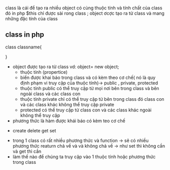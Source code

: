   class  là  cái để  tạo  ra  nhiều object  có  cùng thuộc  tính và tính chất của class đó 
   in  php  $this  chỉ  được   sài  rong  class ;
  object ơcợc tạo  ra từ class và  mang  những  đặc  tính của  class
##  class in php
  class  classname{

  }
  * object được  tạo  ra từ   class
  vd: object= new object;
    - thuộc  tính (propertice)
    - biến được  khai  báo trong  class và có kèm theo cơ chế( nó là  quy  định phạm  vi truy  cập  của  thuộc  tính)-> public , private, protected
    + thuộc tính public  có thể   truy  cập   từ  mọi nơi bên trong  class  và  bên ngoài class và các class con 
    + thuộc tính  private chỉ có thể  truy  cập  từ bên trong  class đó  class con  và  các class khác không thể  truy  cập  private
    + protected có thể  truy cập  từ  class con và các class khác  ngoài  không thể  truy  cập 
  * phương thức là  hàm  được khái báo có kèm teo  cơ chế 
   -  create delete get  set 
  *  trong  1 class có rất  nhiều phương thức và    function -> sẽ  có nhiều  phương  thức  reaturn  chả   về và và không chả về -> như  set thì không cần và  get thì cần   
  *  làm thế nào  để  chúng ta  truy  cập  vào  1 thuộc  tính  hoặc phương thức  trong  class
  